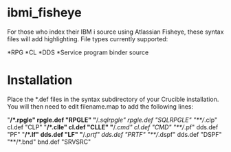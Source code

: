 # ibmi_fisheye
For those who index their IBM i source using Atlassian Fisheye, these syntax files will add highlighting. File types currently supported:

*RPG
*CL
*DDS
*Service program binder source

# Installation
Place the *.def files in the syntax subdirectory of your Crucible installation. You will then need to edit filename.map to add the following lines:

"**/*.rpgle" rpgle.def "RPGLE"
"**/*.sqlrpgle" rpgle.def "SQLRPGLE"
"**/*.clp" cl.def "CLP"
"**/*.clle" cl.def "CLLE"
"**/*.cmd" cl.def "CMD"
"**/*.pf" dds.def "PF"
"**/*.lf" dds.def "LF"
"**/*.prtf" dds.def "PRTF"
"**/*.dspf" dds.def "DSPF"
"**/*.bnd" bnd.def "SRVSRC"
